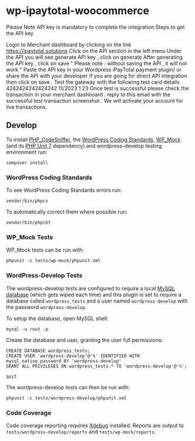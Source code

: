 # wp-ipaytotal-woocommerce

Please Note API key is mandatory to complete the integration 
Steps to get the API key 

Login to Merchant dashboard by clicking on the link https://ipaytotal.solutions
Click on the API section in the left menu 
Under the API you will see generate API key , click on generate 
After generating the API key , click on save " Please note : without saving the API , it will not work " 
Paste the API key in your Wordpress iPayTotal payment plugin/ or share the API with your developer if you are going for direct API integration then click on save .
Test the gateway with the following test card details 
4242424242424242 
11/2023 1
23
Once test is successful please check the transaction in your merchant dashboard . 
reply to this email with the successful test transaction screenshot . 
We will activate your account for live transactions. 



## Develop

To install [PHP_CodeSniffer](https://github.com/squizlabs/PHP_CodeSniffer), the  [WordPress Coding Standards](https://github.com/WordPress-Coding-Standards/WordPress-Coding-Standards), [WP_Mock](https://github.com/10up/wp_mock) (and its [PHP Unit 7](https://github.com/sebastianbergmann/phpunit) dependency) and wordpress-develop testing environment run:

```
composer install
```

### WordPress Coding Standards

To see WordPress Coding Standards errors run:

```
vendor/bin/phpcs
```

To automatically correct them where possible run:

```
vendor/bin/phpcbf
```

### WP_Mock Tests

WP_Mock tests can be run with:

```
phpunit -c tests/wp-mock/phpunit.xml
```

### WordPress-Develop Tests

The wordpress-develop tests are configured to require a local [MySQL database](https://dev.mysql.com/downloads/mysql/) (which gets wiped each time) and this plugin is set to require a database called `wordpress_tests` and a user named `wordpress-develop` with the password `wordpress-develop`. 

To setup the database, open MySQL shell:

```
mysql -u root -p
```

Create the database and user, granting the user full permissions:

```
CREATE DATABASE wordpress_tests;
CREATE USER 'wordpress-develop'@'%' IDENTIFIED WITH mysql_native_password BY 'wordpress-develop'
GRANT ALL PRIVILEGES ON wordpress_tests.* TO 'wordpress-develop'@'%';
```

```
quit
```

The wordpress-develop tests can then be run with:

```
phpunit -c tests/wordpress-develop/phpunit.xml 
```

### Code Coverage

Code coverage reporting requires [Xdebug](https://xdebug.org/) installed. Reports are output to `tests/wordpress-develop/reports` and `tests/wp-mock/reports`.

